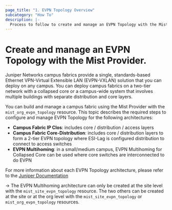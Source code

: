 ```yaml
---
page_title: "1. EVPN Topology Overview"
subcategory: "How To"
description: |-
  Process to follow to create and manage an EVPN Topology with the Mist Provider.
---
```


# Create and manage an EVPN Topology with the Mist Provider.

Juniper Networks campus fabrics provide a single, standards-based Ethernet VPN-Virtual Extensible LAN (EVPN-VXLAN) solution that you can deploy on any campus. You can deploy campus fabrics on a two-tier network with a collapsed core or a campus-wide system that involves multiple buildings with separate distribution and core layers.

You can build and manage a campus fabric using the Mist Provider with the `mist_org_evpn_topology` resource. This topic describes the required steps to configure and manage EVPN Topology for the following architectures:

* **Campus Fabric IP Clos**: includes core / distribution / access layers
* **Campus Fabric Core-Distribution**: includes core / distribution layers to form a 2-tier EVPN topology where ESI-Lag is configured distribution to connect to access switches
* **EVPN Multihoming**: in a small/medium campus, EVPN Multihoming for Collapsed Core can be used where core switches are interconnected to do EVPN

For more information about each EVPN Topology architecture, please refer to the [Juniper Documentation](https://www.juniper.net/documentation/us/en/software/mist/mist-wired/topics/concept/choose-campus-fabric-topology.html)

-> The EVPN Multihoming architecture can only be created at the site level with the `mist_site_evpn_topology` resource. The two others can be created at the site or at the org level with the `mist_site_evpn_topology` or `mist_org_evpn_topology` resources.